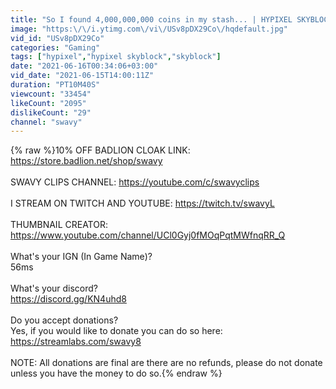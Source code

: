```yaml
---
title: "So I found 4,000,000,000 coins in my stash... | HYPIXEL SKYBLOCK"
image: "https:\/\/i.ytimg.com\/vi\/USv8pDX29Co\/hqdefault.jpg"
vid_id: "USv8pDX29Co"
categories: "Gaming"
tags: ["hypixel","hypixel skyblock","skyblock"]
date: "2021-06-16T00:34:06+03:00"
vid_date: "2021-06-15T14:00:11Z"
duration: "PT10M40S"
viewcount: "33454"
likeCount: "2095"
dislikeCount: "29"
channel: "swavy"
---
```

{% raw %}10% OFF BADLION CLOAK LINK: <a rel="nofollow" target="blank" href="https://store.badlion.net/shop/swavy">https://store.badlion.net/shop/swavy</a><br /><br />SWAVY CLIPS CHANNEL: <a rel="nofollow" target="blank" href="https://youtube.com/c/swavyclips">https://youtube.com/c/swavyclips</a><br /><br />I STREAM ON TWITCH AND YOUTUBE: <a rel="nofollow" target="blank" href="https://twitch.tv/swavyL">https://twitch.tv/swavyL</a><br /><br />THUMBNAIL CREATOR: <a rel="nofollow" target="blank" href="https://www.youtube.com/channel/UCl0Gyj0fMOqPqtMWfnqRR_Q">https://www.youtube.com/channel/UCl0Gyj0fMOqPqtMWfnqRR_Q</a><br /><br />What's your IGN (In Game Name)? <br />56ms<br /><br />What's your discord?<br /><a rel="nofollow" target="blank" href="https://discord.gg/KN4uhd8">https://discord.gg/KN4uhd8</a><br /><br />Do you accept donations?<br />Yes, if you would like to donate you can do so here: <a rel="nofollow" target="blank" href="https://streamlabs.com/swavy8">https://streamlabs.com/swavy8</a><br /><br />NOTE: All donations are final are there are no refunds,  please do not donate unless you have the money to do so.{% endraw %}
